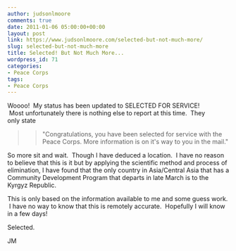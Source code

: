 ```yaml
---
author: judsonlmoore
comments: true
date: 2011-01-06 05:00:00+00:00
layout: post
link: https://www.judsonlmoore.com/selected-but-not-much-more/
slug: selected-but-not-much-more
title: Selected! But Not Much More...
wordpress_id: 71
categories:
- Peace Corps
tags:
- Peace Corps
---
```


Woooo!  My status has been updated to SELECTED FOR SERVICE!  Most unfortunately there is nothing else to report at this time.  They only state 




<blockquote>

> 
> "Congratulations, you have been selected for service with the Peace Corps. More information is on it's way to you in the mail."
> 
> 
</blockquote>




So more sit and wait.  Though I have deduced a location.  I have no reason to believe that this is it but by applying the scientific method and process of elimination, I have found that the only country in Asia/Central Asia that has a Community Development Program that departs in late March is to the Kyrgyz Republic. 




This is only based on the information available to me and some guess work.  I have no way to know that this is remotely accurate.  Hopefully I will know in a few days!




Selected.




JM
